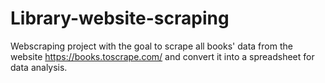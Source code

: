 # Library-website-scraping

Webscraping project with the goal to scrape all books' data from the website https://books.toscrape.com/ and convert it into a spreadsheet for data analysis.
